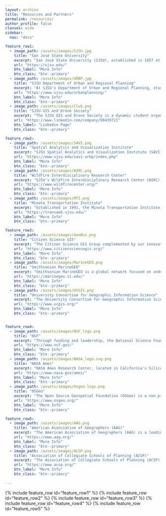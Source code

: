 ```yaml
---
layout: archive
title: "Resources and Partners"
permalink: /resources/
author_profile: false
classes: wide
sidebar:
  nav: "docs"

feature_row1:
  - image_path: /assets/images/SJSU.jpg
    title: "San José State University"
    excerpt: "San José State University (SJSU), established in 1857 at the heart of Silicon Valley, is a comprehensive public institution and the oldest state university in California."
    url: "https://sjsu.edu/"
    btn_label: "More Info"
    btn_class: "btn--primary"
  - image_path: /assets/images/URBP.jpg
    title: "SJSU Department of Urban and Regional Planning"
    excerpt: "At SJSU's Department of Urban and Regional Planning, students access the region's only accredited Urban Planning Master's alongside diverse programs, including BA and MA in Geography, BS in GIS, and a Master's in Public Relations. "
    url: "https://www.sjsu.edu/urbanplanning/"
    btn_label: "More Info"
    btn_class: "btn--primary"
  - image_path: /assets/images/Club.png
    title: "SJSU GIS and Drone Society"
    excerpt: "The SJSU GIS and Drone Society is a dynamic student organization dedicated to the fields of GIS, remote sensing, drone mapping, computer vision, and machine learning. We regularly share innovative breakthroughs, club news, events, and highlight our members' dedication and achievements."
    url: "https://www.linkedin.com/company/90439721"
    btn_label: "Linkedin Page"
    btn_class: "btn--primary"

feature_row2:
  - image_path: /assets/images/SAVI.png
    title: "Spatial Analytics and Visualization Institute"
    excerpt: "SJSU Spatial Analytics and Visualization Institute (SAVI) ​​harness geography and Geographic Information Science for pivotal research and professional services, supporting university departments, community groups, public agencies, and private sectors throughout Silicon Valley and the Bay Area."
    url: "https://www.sjsu.edu/savi-urbp/index.php"
    btn_label: "More Info"
    btn_class: "btn--primary"
  - image_path: /assets/images/WIRC.png
    title: "Wildfire Interdisciplinary Research Center"
    excerpt: "SJSU's Wildfire Interdisciplinary Research Center (WIRC), an NSF-supported IUCRC, conducts critical wildfire research addressing the rising frequency and intensity of wildfires globally. Our interdisciplinary faculty focus on both physical and social dimensions of fire science, collaborating with industry and academic partners to innovate in prediction and observational tools for extreme fire behavior under climate change."
    url: "https://www.wildfirecenter.org/"
    btn_label: "More Info"
    btn_class: "btn--primary"
  - image_path: /assets/images/MTI.png
    title: "Mineta Transportation Institute"
    excerpt: "Established in 1991, the Mineta Transportation Institute (MTI) at SJSU, in collaboration with Lucas College, enhances mobility through research and education, aiming for a safer, more efficient, and user-friendly transportation system. MTI's commitment to workforce development and technology transfer fosters global connectivity and accessible transit solutions."
    url: "https://transweb.sjsu.edu/"
    btn_label: "More Info"
    btn_class: "btn--primary"

feature_row3:
  - image_path: /assets/images/GeoBus.png
    title: "Citizen Science GIS"
    excerpt: "The Citizen Science GIS Group complemented by our innovative GeoBus project, engages the community in scientific research through GIS technology. "
    url: "https://www.citizensciencegis.org/"
    btn_label: "More Info"
    btn_class: "btn--primary"
  - image_path: /assets/images/MarineGEO.png
    title: "Smithsonian MarineGEO"
    excerpt: "Smithsonian MarineGEO is a global network focused on understanding coastal marine life and its role in maintaining resilient ecosystems. It conducts long-term, biodiversity research across the world’s ocean environments, aiming to inform and improve conservation efforts and policies through groundbreaking scientific discovery."
    url: "https://marinegeo.si.edu/"
    btn_label: "More Info"
    btn_class: "btn--primary"
  - image_path: /assets/images/UCGIS.png
    title: "University Consortium for Geographic Information Science"
    excerpt: "The University Consortium for Geographic Information Science (UCGIS) is a collaborative academic organization dedicated to advancing research and education in GISci. UCGIS connects scholars and practitioners to enhance the impact and relevance of geospatial technology in society."
    url: "https://www.ucgis.org/"
    btn_label: "More Info"
    btn_class: "btn--primary"


feature_row4:
  - image_path: /assets/images/NSF_logo.png
    title: "NSF"
    excerpt: "Through funding and leadership, the National Science Foundation (NSF) empowers discovery and innovation to advance knowledge and education, ensuring America's global competitiveness and economic growth."
    url: "https://www.nsf.gov/"
    btn_label: "More Info"
    btn_class: "btn--primary"
  - image_path: /assets/images/NASA_logo.svg.png
    title: "NASA Ames"
    excerpt: "NASA Ames Research Center, located in California's Silicon Valley, is a key facility for many of NASA’s critical missions and projects. Ames excels in research and technology development in aeronautics, exploration technology and science."
    url: "https://www.nasa.gov/ames/"
    btn_label: "More Info"
    btn_class: "btn--primary"
  - image_path: /assets/images/Osgeo-logo.png
    title: "OSGeo"
    excerpt: "The Open Source Geospatial Foundation (OSGeo) is a non-profit dedicated to fostering global adoption of open geospatial technology. Through support for collaborative development, OSGeo provides reliable software, data, and education resources for geographic information systems (GIS)."
    url: "https://www.osgeo.org/"
    btn_label: "More Info"
    btn_class: "btn--primary"

feature_row5:
  - image_path: /assets/images/AAG.png
    title: "American Association of Geographers (AAG)"
    excerpt: "The American Association of Geographers (AAG) is a leading network advancing the field of geography. Through advocacy, research, and education, the AAG supports its members worldwide, promoting interdisciplinary collaborations to address social, environmental, and geographic challenges."
    url: "https://www.aag.org/"
    btn_label: "More Info"
    btn_class: "btn--primary"
  - image_path: /assets/images/ACSP.png
    title: "Association of Collegiate Schools of Planning (ACSP)"
    excerpt: "The Association of Collegiate Schools of Planning (ACSP) is a consortium of university-based programs offering credentials in urban and regional planning. ACSP fosters education, research, and practice in the field, aiming to enhance the global understanding and application of planning across public and private sectors."
    url: "https://www.acsp.org/"
    btn_label: "More Info"
    btn_class: "btn--primary"
  
---
```


{% include feature_row id="feature_row1" %}
{% include feature_row id="feature_row2" %}
{% include feature_row id="feature_row3" %}
{% include feature_row id="feature_row4" %}
{% include feature_row id="feature_row5" %}
